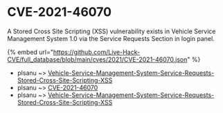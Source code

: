 # CVE-2021-46070

A Stored Cross Site Scripting (XSS) vulnerability exists in Vehicle Service Management System 1.0 via the Service Requests Section in login panel.

{% embed url="https://github.com/Live-Hack-CVE/full_database/blob/main/cves/2021/CVE-2021-46070.json" %}


* plsanu ~> [Vehicle-Service-Management-System-Service-Requests-Stored-Cross-Site-Scripting-XSS](https://www.alice-snow.ru/2021/database/cve-2021-46070/vehicle-service-management-system-service-requests-stored-cross-site-scripting-xss-plsanu)
* plsanu ~> [CVE-2021-46070](https://www.alice-snow.ru/2021/database/cve-2021-46070/cve-2021-46070-plsanu)
* plsanu ~> [Vehicle-Service-Management-System-Service-Requests-Stored-Cross-Site-Scripting-XSS](https://www.alice-snow.ru/2021/database/cve-2021-46070/vehicle-service-management-system-service-requests-stored-cross-site-scripting-xss-plsanu)